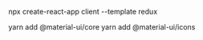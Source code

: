 npx create-react-app client --template redux

yarn add @material-ui/core
yarn add @material-ui/icons

